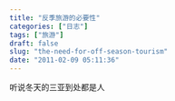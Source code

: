 ```yaml
---
title: "反季旅游的必要性"
categories: ["日志"]
tags: ["旅游"]
draft: false
slug: "the-need-for-off-season-tourism"
date: "2011-02-09 05:11:36"
---
```


听说冬天的三亚到处都是人
